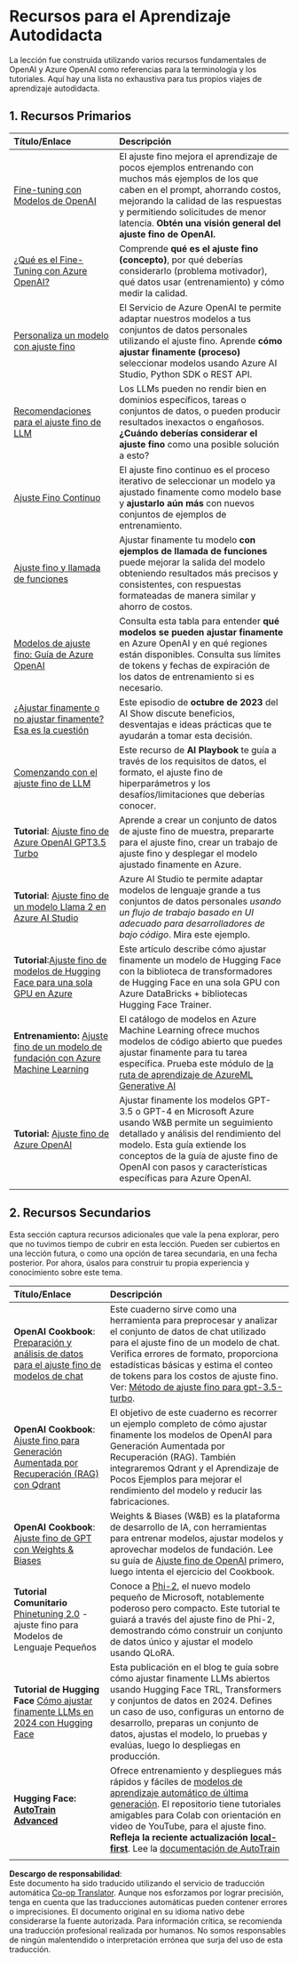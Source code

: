<!--
CO_OP_TRANSLATOR_METADATA:
{
  "original_hash": "c2f423d1402f71ca3869ec135bb77d16",
  "translation_date": "2025-05-20T08:25:13+00:00",
  "source_file": "18-fine-tuning/RESOURCES.md",
  "language_code": "es"
}
-->
# Recursos para el Aprendizaje Autodidacta

La lección fue construida utilizando varios recursos fundamentales de OpenAI y Azure OpenAI como referencias para la terminología y los tutoriales. Aquí hay una lista no exhaustiva para tus propios viajes de aprendizaje autodidacta.

## 1. Recursos Primarios

| Título/Enlace                                                                                                                                                                                                                   | Descripción                                                                                                                                                                                                                                                                                                                   |
| :--------------------------------------------------------------------------------------------------------------------------------------------------------------------------------------------------------------------------- | :---------------------------------------------------------------------------------------------------------------------------------------------------------------------------------------------------------------------------------------------------------------------------------------------------------------------------- |
| [Fine-tuning con Modelos de OpenAI](https://platform.openai.com/docs/guides/fine-tuning?WT.mc_id=academic-105485-koreyst)                                                                                                       | El ajuste fino mejora el aprendizaje de pocos ejemplos entrenando con muchos más ejemplos de los que caben en el prompt, ahorrando costos, mejorando la calidad de las respuestas y permitiendo solicitudes de menor latencia. **Obtén una visión general del ajuste fino de OpenAI.**                                                                                    |
| [¿Qué es el Fine-Tuning con Azure OpenAI?](https://learn.microsoft.com/azure/ai-services/openai/concepts/fine-tuning-considerations#what-is-fine-tuning-with-azure-openai?WT.mc_id=academic-105485-koreyst)                   | Comprende **qué es el ajuste fino (concepto)**, por qué deberías considerarlo (problema motivador), qué datos usar (entrenamiento) y cómo medir la calidad.                                                                                                                                                                           |
| [Personaliza un modelo con ajuste fino](https://learn.microsoft.com/azure/ai-services/openai/how-to/fine-tuning?tabs=turbo%2Cpython&pivots=programming-language-studio#continuous-fine-tuning?WT.mc_id=academic-105485-koreyst) | El Servicio de Azure OpenAI te permite adaptar nuestros modelos a tus conjuntos de datos personales utilizando el ajuste fino. Aprende **cómo ajustar finamente (proceso)** seleccionar modelos usando Azure AI Studio, Python SDK o REST API.                                                                                                                                |
| [Recomendaciones para el ajuste fino de LLM](https://learn.microsoft.com/ai/playbook/technology-guidance/generative-ai/working-with-llms/fine-tuning-recommend?WT.mc_id=academic-105485-koreyst)                                    | Los LLMs pueden no rendir bien en dominios específicos, tareas o conjuntos de datos, o pueden producir resultados inexactos o engañosos. **¿Cuándo deberías considerar el ajuste fino** como una posible solución a esto?                                                                                                                                  |
| [Ajuste Fino Continuo](https://learn.microsoft.com/azure/ai-services/openai/how-to/fine-tuning?tabs=turbo%2Cpython&pivots=programming-language-studio#continuous-fine-tuning?WT.mc_id=academic-105485-koreyst)             | El ajuste fino continuo es el proceso iterativo de seleccionar un modelo ya ajustado finamente como modelo base y **ajustarlo aún más** con nuevos conjuntos de ejemplos de entrenamiento.                                                                                                                                                     |
| [Ajuste fino y llamada de funciones](https://learn.microsoft.com/azure/ai-services/openai/how-to/fine-tuning-functions?WT.mc_id=academic-105485-koreyst)                                                                       | Ajustar finamente tu modelo **con ejemplos de llamada de funciones** puede mejorar la salida del modelo obteniendo resultados más precisos y consistentes, con respuestas formateadas de manera similar y ahorro de costos.                                                                                                                                        |
| [Modelos de ajuste fino: Guía de Azure OpenAI](https://learn.microsoft.com/azure/ai-services/openai/concepts/models#fine-tuning-models?WT.mc_id=academic-105485-koreyst)                                                        | Consulta esta tabla para entender **qué modelos se pueden ajustar finamente** en Azure OpenAI y en qué regiones están disponibles. Consulta sus límites de tokens y fechas de expiración de los datos de entrenamiento si es necesario.                                                                                                                            |
| [¿Ajustar finamente o no ajustar finamente? Esa es la cuestión](https://learn.microsoft.com/shows/ai-show/to-fine-tune-or-not-fine-tune-that-is-the-question?WT.mc_id=academic-105485-koreyst)                                      | Este episodio de **octubre de 2023** del AI Show discute beneficios, desventajas e ideas prácticas que te ayudarán a tomar esta decisión.                                                                                                                                                                                        |
| [Comenzando con el ajuste fino de LLM](https://learn.microsoft.com/ai/playbook/technology-guidance/generative-ai/working-with-llms/fine-tuning-recommend?WT.mc_id=academic-105485-koreyst)                                             | Este recurso de **AI Playbook** te guía a través de los requisitos de datos, el formato, el ajuste fino de hiperparámetros y los desafíos/limitaciones que deberías conocer.                                                                                                                                                                         |
| **Tutorial**: [Ajuste fino de Azure OpenAI GPT3.5 Turbo](https://learn.microsoft.com/azure/ai-services/openai/tutorials/fine-tune?tabs=python%2Ccommand-line?WT.mc_id=academic-105485-koreyst)                                  | Aprende a crear un conjunto de datos de ajuste fino de muestra, prepararte para el ajuste fino, crear un trabajo de ajuste fino y desplegar el modelo ajustado finamente en Azure.                                                                                                                                                                                    |
| **Tutorial**: [Ajuste fino de un modelo Llama 2 en Azure AI Studio](https://learn.microsoft.com/azure/ai-studio/how-to/fine-tune-model-llama?WT.mc_id=academic-105485-koreyst)                                                      | Azure AI Studio te permite adaptar modelos de lenguaje grande a tus conjuntos de datos personales _usando un flujo de trabajo basado en UI adecuado para desarrolladores de bajo código_. Mira este ejemplo.                                                                                                                                                               |
| **Tutorial**:[Ajuste fino de modelos de Hugging Face para una sola GPU en Azure](https://learn.microsoft.com/azure/databricks/machine-learning/train-model/huggingface/fine-tune-model?WT.mc_id=academic-105485-koreyst)               | Este artículo describe cómo ajustar finamente un modelo de Hugging Face con la biblioteca de transformadores de Hugging Face en una sola GPU con Azure DataBricks + bibliotecas Hugging Face Trainer.                                                                                                                                                |
| **Entrenamiento:** [Ajuste fino de un modelo de fundación con Azure Machine Learning](https://learn.microsoft.com/training/modules/finetune-foundation-model-with-azure-machine-learning/?WT.mc_id=academic-105485-koreyst)         | El catálogo de modelos en Azure Machine Learning ofrece muchos modelos de código abierto que puedes ajustar finamente para tu tarea específica. Prueba este módulo de [la ruta de aprendizaje de AzureML Generative AI](https://learn.microsoft.com/training/paths/work-with-generative-models-azure-machine-learning/?WT.mc_id=academic-105485-koreyst) |
| **Tutorial:** [Ajuste fino de Azure OpenAI](https://docs.wandb.ai/guides/integrations/azure-openai-fine-tuning?WT.mc_id=academic-105485-koreyst)                                                                                | Ajustar finamente los modelos GPT-3.5 o GPT-4 en Microsoft Azure usando W&B permite un seguimiento detallado y análisis del rendimiento del modelo. Esta guía extiende los conceptos de la guía de ajuste fino de OpenAI con pasos y características específicas para Azure OpenAI.                                                                         |
|                                                                                                                                                                                                                              |                                                                                                                                                                                                                                                                                                                               |

## 2. Recursos Secundarios

Esta sección captura recursos adicionales que vale la pena explorar, pero que no tuvimos tiempo de cubrir en esta lección. Pueden ser cubiertos en una lección futura, o como una opción de tarea secundaria, en una fecha posterior. Por ahora, úsalos para construir tu propia experiencia y conocimiento sobre este tema.

| Título/Enlace                                                                                                                                                                                                            | Descripción                                                                                                                                                                                                                                                                                                                                                                                                                                                                                                                 |
| :-------------------------------------------------------------------------------------------------------------------------------------------------------------------------------------------------------------------- | :-------------------------------------------------------------------------------------------------------------------------------------------------------------------------------------------------------------------------------------------------------------------------------------------------------------------------------------------------------------------------------------------------------------------------------------------------------------------------------------------------------------------------- |
| **OpenAI Cookbook**: [Preparación y análisis de datos para el ajuste fino de modelos de chat](https://cookbook.openai.com/examples/chat_finetuning_data_prep?WT.mc_id=academic-105485-koreyst)                                      | Este cuaderno sirve como una herramienta para preprocesar y analizar el conjunto de datos de chat utilizado para el ajuste fino de un modelo de chat. Verifica errores de formato, proporciona estadísticas básicas y estima el conteo de tokens para los costos de ajuste fino. Ver: [Método de ajuste fino para gpt-3.5-turbo](https://platform.openai.com/docs/guides/fine-tuning?WT.mc_id=academic-105485-koreyst).                                                                                                                                                                   |
| **OpenAI Cookbook**: [Ajuste fino para Generación Aumentada por Recuperación (RAG) con Qdrant](https://cookbook.openai.com/examples/fine-tuned_qa/ft_retrieval_augmented_generation_qdrant?WT.mc_id=academic-105485-koreyst) | El objetivo de este cuaderno es recorrer un ejemplo completo de cómo ajustar finamente los modelos de OpenAI para Generación Aumentada por Recuperación (RAG). También integraremos Qdrant y el Aprendizaje de Pocos Ejemplos para mejorar el rendimiento del modelo y reducir las fabricaciones.                                                                                                                                                                                                                                                                |
| **OpenAI Cookbook**: [Ajuste fino de GPT con Weights & Biases](https://cookbook.openai.com/examples/third_party/gpt_finetuning_with_wandb?WT.mc_id=academic-105485-koreyst)                                             | Weights & Biases (W&B) es la plataforma de desarrollo de IA, con herramientas para entrenar modelos, ajustar modelos y aprovechar modelos de fundación. Lee su guía de [Ajuste fino de OpenAI](https://docs.wandb.ai/guides/integrations/openai-fine-tuning/?WT.mc_id=academic-105485-koreyst) primero, luego intenta el ejercicio del Cookbook.                                                                                                                                                                                                                  |
| **Tutorial Comunitario** [Phinetuning 2.0](https://huggingface.co/blog/g-ronimo/phinetuning?WT.mc_id=academic-105485-koreyst) - ajuste fino para Modelos de Lenguaje Pequeños                                                   | Conoce a [Phi-2](https://www.microsoft.com/research/blog/phi-2-the-surprising-power-of-small-language-models/?WT.mc_id=academic-105485-koreyst), el nuevo modelo pequeño de Microsoft, notablemente poderoso pero compacto. Este tutorial te guiará a través del ajuste fino de Phi-2, demostrando cómo construir un conjunto de datos único y ajustar el modelo usando QLoRA.                                                                                                                                                                       |
| **Tutorial de Hugging Face** [Cómo ajustar finamente LLMs en 2024 con Hugging Face](https://www.philschmid.de/fine-tune-llms-in-2024-with-trl?WT.mc_id=academic-105485-koreyst)                                               | Esta publicación en el blog te guía sobre cómo ajustar finamente LLMs abiertos usando Hugging Face TRL, Transformers y conjuntos de datos en 2024. Defines un caso de uso, configuras un entorno de desarrollo, preparas un conjunto de datos, ajustas el modelo, lo pruebas y evalúas, luego lo despliegas en producción.                                                                                                                                                                                                                                                                |
| **Hugging Face: [AutoTrain Advanced](https://github.com/huggingface/autotrain-advanced?WT.mc_id=academic-105485-koreyst)**                                                                                            | Ofrece entrenamiento y despliegues más rápidos y fáciles de [modelos de aprendizaje automático de última generación](https://twitter.com/abhi1thakur/status/1755167674894557291?WT.mc_id=academic-105485-koreyst). El repositorio tiene tutoriales amigables para Colab con orientación en video de YouTube, para el ajuste fino. **Refleja la reciente actualización [local-first](https://twitter.com/abhi1thakur/status/1750828141805777057?WT.mc_id=academic-105485-koreyst)**. Lee la [documentación de AutoTrain](https://huggingface.co/autotrain?WT.mc_id=academic-105485-koreyst) |
|                                                                                                                                                                                                                       |                                                                                                                                                                                                                                                                                                                                                                                                                                                                                                                             |

**Descargo de responsabilidad**:  
Este documento ha sido traducido utilizando el servicio de traducción automática [Co-op Translator](https://github.com/Azure/co-op-translator). Aunque nos esforzamos por lograr precisión, tenga en cuenta que las traducciones automáticas pueden contener errores o imprecisiones. El documento original en su idioma nativo debe considerarse la fuente autorizada. Para información crítica, se recomienda una traducción profesional realizada por humanos. No somos responsables de ningún malentendido o interpretación errónea que surja del uso de esta traducción.